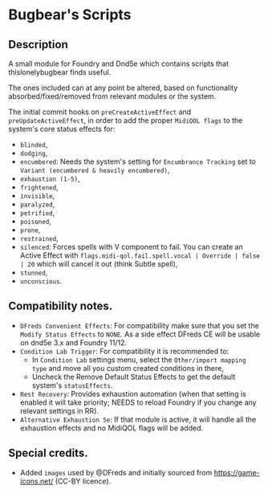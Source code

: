 # Bugbear's Scripts

## Description
A small module for Foundry and Dnd5e which contains scripts that thislonelybugbear finds useful.

The ones included can at any point be altered, based on functionality absorbed/fixed/removed from relevant modules or the system.

The initial commit hooks on `preCreateActiveEffect` and `preUpdateActiveEffect`, in order to add the proper `MidiQOL flags` to the system's core status effects for:
- `blinded`,
- `dodging`,
- `encumbered`: Needs the system's setting for `Encumbrance Tracking` set to `Variant (encumbered & heavily encumbered)`,
- `exhaustion (1-5)`,
- `frightened`,
- `invisible`,
- `paralyzed`,
- `petrified`,
- `poisoned`,
- `prone`,
- `restrained`,
- `silenced`: Forces spells with V component to fail. You can create an Active Effect with `flags.midi-qol.fail.spell.vocal | Override | false | 20` which will cancel it out (think Subtle spell),
- `stunned`,
- `unconscious`.

## Compatibility notes.
- `DFreds Convenient Effects`: For compatibility make sure that you set the `Modify Status Effects` to `NONE`. As a side effect DFreds CE will be usable on dnd5e 3.x and Foundry 11/12.
- `Condition Lab Trigger`: For compatibility it is recommended to:
  - In `Condition Lab` settings menu, select the `Other/import mapping type` and move all you custom created conditions in there,
  - Uncheck the Remove Default Status Effects to get the default system's `statusEffects`.
- `Rest Recovery`: Provides exhaustion automation (when that setting is enabled it will take priority; NEEDS to reload Foundry if you change any relevant settings in RR).
- `Alternative Exhaustion 5e`: If that module is active, it will handle all the exhaustion effects and no MidiQOL flags will be added.

## Special credits.
- Added `images` used by @DFreds and initially sourced from https://game-icons.net/ (CC-BY licence).
